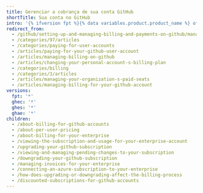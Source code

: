 ```yaml
---
title: Gerenciar a cobrança de sua conta GitHub
shortTitle: Sua conta no GitHub
intro: '{% ifversion fpt %}{% data variables.product.product_name %} oferece produtos grátis e pagos para cada conta. Você pode atualizar, fazer o downgrade e visualizar as alterações pendentes da assinatura da sua conta a qualquer momento.{% elsif ghec or ghes or ghae %}Você pode gerenciar a cobrança para {% data variables.product.product_name %}{% ifversion ghae %}.{% elsif ghec or ghes %} a partir da sua conta corporativa em {% data variables.product.prodname_dotcom_the_website %}.{% endif %}{% endif %}'
redirect_from:
  - /github/setting-up-and-managing-billing-and-payments-on-github/managing-billing-for-your-github-account
  - /categories/97/articles
  - /categories/paying-for-user-accounts
  - /articles/paying-for-your-github-user-account
  - /articles/managing-billing-on-github
  - /articles/changing-your-personal-account-s-billing-plan
  - /categories/billing
  - /categories/3/articles
  - /articles/managing-your-organization-s-paid-seats
  - /articles/managing-billing-for-your-github-account
versions:
  fpt: '*'
  ghec: '*'
  ghes: '*'
  ghae: '*'
children:
  - /about-billing-for-github-accounts
  - /about-per-user-pricing
  - /about-billing-for-your-enterprise
  - /viewing-the-subscription-and-usage-for-your-enterprise-account
  - /upgrading-your-github-subscription
  - /viewing-and-managing-pending-changes-to-your-subscription
  - /downgrading-your-github-subscription
  - /managing-invoices-for-your-enterprise
  - /connecting-an-azure-subscription-to-your-enterprise
  - /how-does-upgrading-or-downgrading-affect-the-billing-process
  - /discounted-subscriptions-for-github-accounts
---
```


